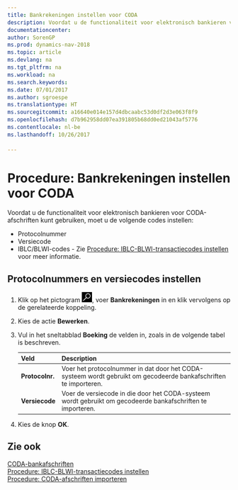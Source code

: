 ```yaml
---
title: Bankrekeningen instellen voor CODA
description: Voordat u de functionaliteit voor elektronisch bankieren voor CODA-afschriften kunt gebruiken, moet u bepaalde codes instellen.
documentationcenter: 
author: SorenGP
ms.prod: dynamics-nav-2018
ms.topic: article
ms.devlang: na
ms.tgt_pltfrm: na
ms.workload: na
ms.search.keywords: 
ms.date: 07/01/2017
ms.author: sgroespe
ms.translationtype: HT
ms.sourcegitcommit: a16640e014e157d4dbcaabc53d0df2d3e063f8f9
ms.openlocfilehash: d7b962958dd07ea391805b68dd0ed21043af5776
ms.contentlocale: nl-be
ms.lasthandoff: 10/26/2017

---
```

# <a name="how-to-set-up-bank-accounts-for-coda"></a>Procedure: Bankrekeningen instellen voor CODA
Voordat u de functionaliteit voor elektronisch bankieren voor CODA-afschriften kunt gebruiken, moet u de volgende codes instellen:  

- Protocolnummer  
- Versiecode  
- IBLC/BLWI-codes - Zie [Procedure: IBLC-BLWI-transactiecodes instellen](how-to-set-up-iblc-blwi-transaction-codes.md) voor meer informatie.  

## <a name="to-set-up-protocol-numbers-and-version-codes"></a>Protocolnummers en versiecodes instellen  

1.  Klik op het pictogram ![Zoeken naar pagina of rapport](../../media/ui-search/search_small.png "pictogram Zoeken naar pagina of rapport"), voer **Bankrekeningen** in en klik vervolgens op de gerelateerde koppeling.  
2.  Kies de actie **Bewerken**.  
3.  Vul in het sneltabblad **Boeking** de velden in, zoals in de volgende tabel is beschreven.  

    |Veld|Description|  
    |---------------------------------|---------------------------------------|  
    |**Protocolnr.**|Voer het protocolnummer in dat door het CODA-systeem wordt gebruikt om gecodeerde bankafschriften te importeren.|  
    |**Versiecode**|Voer de versiecode in die door het CODA-systeem wordt gebruikt om gecodeerde bankafschriften te importeren.|  

4.  Kies de knop **OK**.  

## <a name="see-also"></a>Zie ook  
 [CODA-bankafschriften](coda-bank-statements.md)   
 [Procedure: IBLC-BLWI-transactiecodes instellen](how-to-set-up-iblc-blwi-transaction-codes.md)   
 [Procedure: CODA-afschriften importeren](how-to-import-coda-statements.md)

